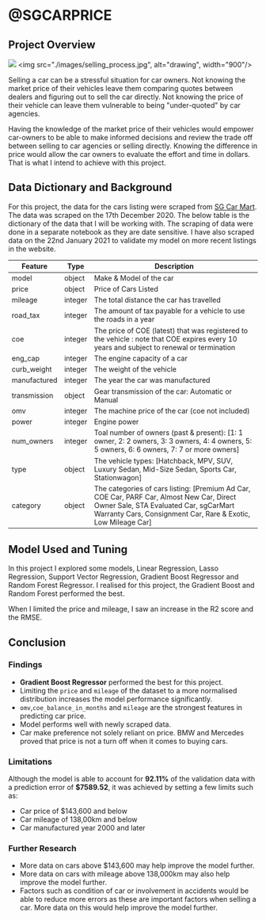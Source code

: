 # @SGCARPRICE

## Project Overview
![](https://ga-dash.s3.amazonaws.com/production/assets/logo-9f88ae6c9c3871690e33280fcf557f33.png)
<img src="./images/selling_process.jpg", alt="drawing", width="900"/>

Selling a car can be a stressful situation for car owners. Not knowing the market price of their vehicles leave them comparing quotes between dealers and figuring out to sell the car directly. Not knowing the price of their vehicle can leave them vulnerable to being "under-quoted" by car agencies.

Having the knowledge of the market price of their vehicles would empower car-owners to be able to make informed decisions and review the trade off between selling to car agencies or selling directly. Knowing the difference in price would allow the car owners to evaluate the effort and time in dollars. That is what I intend to achieve with this project.

## Data Dictionary and Background

For this project, the data for the cars listing were scraped from [SG Car Mart](SGCarMart.com). The data was scraped on the 17th December 2020. The below table is the dictionary of the data that I will be working with. The scraping of data were done in a separate notebook as they are date sensitive. I have also scraped data on the 22nd January 2021 to validate my model on more recent listings in the website.

|**Feature**|**Type**|**Description**|
|---|---|---|
|model|object|Make & Model of the car|
|price|object|Price of Cars Listed|
|mileage|integer|The total distance the car has travelled|
|road_tax|integer|The amount of tax payable for a vehicle to use the roads in a year|
|coe|integer|The price of COE (latest) that was registered to the vehicle : note that COE expires every 10 years and subject to renewal or termination|
|eng_cap|integer|The engine capacity of a car|
|curb_weight|integer|The weight of the vehicle|
|manufactured|integer|The year the car was manufactured|
|transmission|object|Gear transmission of the car: Automatic or Manual|
|omv|integer|The machine price of the car (coe not included)|
|power|integer|Engine power|
|num_owners|integer|Toal number of owners (past & present): [1: 1 owner, 2: 2 owners, 3: 3 owners, 4: 4 owners, 5: 5 owners, 6: 6 owners, 7: 7 or more owners]|
|type|object|The vehicle types: [Hatchback, MPV, SUV, Luxury Sedan, Mid-Size Sedan, Sports Car, Stationwagon]|
|category|object|The categories of cars listing: [Premium Ad Car, COE Car, PARF Car, Almost New Car, Direct Owner Sale, STA Evaluated Car, sgCarMart Warranty Cars, Consignment Car, Rare & Exotic, Low Mileage Car]|

## Model Used and Tuning

In this project I explored some models, Linear Regression, Lasso Regression, Support Vector Regression, Gradient Boost Regressor and Random Forest Regressor. I realised for this project, the Gradient Boost and Random Forest performed the best.

When I limited the price and mileage, I saw an increase in the R2 score and the RMSE.

## Conclusion


### Findings
- **Gradient Boost Regressor** performed the best for this project.
- Limiting the `price` and `mileage` of the dataset to a more normalised distribution increases the model performance significantly.
- `omv`,`coe_balance_in_months` and `mileage` are the strongest features in predicting car price.
- Model performs well with newly scraped data.
- Car make preference not solely reliant on price. BMW and Mercedes proved that price is not a turn off when it comes to buying cars.

### Limitations
Although the model is able to account for **92.11%** of the validation data with a prediction error of **$7589.52**, it was achieved by setting a few limits such as:

- Car price of $143,600 and below
- Car mileage of 138,00km and below
- Car manufactured year 2000 and later

### Further Research
- More data on cars above $143,600 may help improve the model further.
- More data on cars with mileage above 138,000km may also help improve the model further.
- Factors such as condition of car or involvement in accidents would be able to reduce more errors as these are important factors when selling a car. More data on this would help improve the model further.
